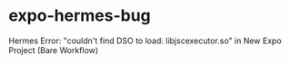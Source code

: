 # expo-hermes-bug
Hermes Error: "couldn't find DSO to load: libjscexecutor.so" in New Expo Project (Bare Workflow)
